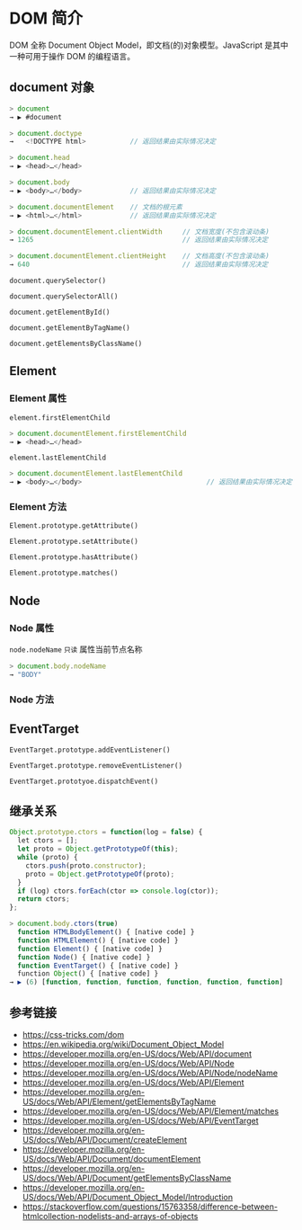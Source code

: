# DOM 简介

DOM 全称 Document Object Model，即文档(的)对象模型。JavaScript 是其中一种可用于操作 DOM 的编程语言。

## document 对象
```javascript
> document
→ ▶︎ #document

> document.doctype
→   <!DOCTYPE html>           // 返回结果由实际情况决定

> document.head
→ ▶︎ <head>…</head>

> document.body
→ ▶︎ <body>…</body>            // 返回结果由实际情况决定

> document.documentElement    // 文档的根元素
→ ▶︎ <html>…</html>            // 返回结果由实际情况决定

> document.documentElement.clientWidth     // 文档宽度(不包含滚动条)
→ 1265                                     // 返回结果由实际情况决定 

> document.documentElement.clientHeight    // 文档高度(不包含滚动条)
→ 640                                      // 返回结果由实际情况决定
```
`document.querySelector()`

`document.querySelectorAll()`

`document.getElementById()`

`document.getElementByTagName()`

`document.getElementsByClassName()`

## Element
### Element 属性
`element.firstElementChild`
```javascript
> document.documentElement.firstElementChild
→ ▶︎ <head>…</head>
```

`element.lastElementChild`
```javascript
> document.documentElement.lastElementChild
→ ▶︎ <body>…</body>                               // 返回结果由实际情况决定
```

### Element 方法
`Element.prototype.getAttribute()`

`Element.prototype.setAttribute()`

`Element.prototype.hasAttribute()`

`Element.prototype.matches()`

## Node
### Node 属性
`node.nodeName` `只读` 属性当前节点名称
```javascript
> document.body.nodeName
→ "BODY"
```

### Node 方法

## EventTarget
`EventTarget.prototype.addEventListener()`

`EventTarget.prototype.removeEventListener()`

`EventTarget.prototyoe.dispatchEvent()`

## 继承关系
```javascript
Object.prototype.ctors = function(log = false) {
  let ctors = [];
  let proto = Object.getPrototypeOf(this);
  while (proto) {
    ctors.push(proto.constructor);
    proto = Object.getPrototypeOf(proto);
  }
  if (log) ctors.forEach(ctor => console.log(ctor));
  return ctors;
};
```
```javascript
> document.body.ctors(true)
  function HTMLBodyElement() { [native code] }
  function HTMLElement() { [native code] }
  function Element() { [native code] }
  function Node() { [native code] }
  function EventTarget() { [native code] }
  function Object() { [native code] }
→ ▶︎ (6) [function, function, function, function, function, function]
```

## 参考链接
* https://css-tricks.com/dom
* https://en.wikipedia.org/wiki/Document_Object_Model
* https://developer.mozilla.org/en-US/docs/Web/API/document
* https://developer.mozilla.org/en-US/docs/Web/API/Node
* https://developer.mozilla.org/en-US/docs/Web/API/Node/nodeName
* https://developer.mozilla.org/en-US/docs/Web/API/Element
* https://developer.mozilla.org/en-US/docs/Web/API/Element/getElementsByTagName
* https://developer.mozilla.org/en-US/docs/Web/API/Element/matches
* https://developer.mozilla.org/en-US/docs/Web/API/EventTarget
* https://developer.mozilla.org/en-US/docs/Web/API/Document/createElement
* https://developer.mozilla.org/en-US/docs/Web/API/Document/documentElement
* https://developer.mozilla.org/en-US/docs/Web/API/Document/getElementsByClassName
* https://developer.mozilla.org/en-US/docs/Web/API/Document_Object_Model/Introduction
* https://stackoverflow.com/questions/15763358/difference-between-htmlcollection-nodelists-and-arrays-of-objects
